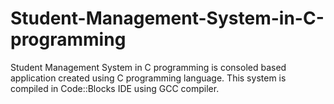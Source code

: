 # Student-Management-System-in-C-programming
Student Management System in C programming is consoled based application created using C programming language. This system is compiled in Code::Blocks IDE using GCC compiler.
